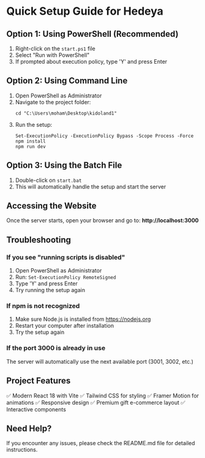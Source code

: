 # Quick Setup Guide for Hedeya

## Option 1: Using PowerShell (Recommended)
1. Right-click on the `start.ps1` file
2. Select "Run with PowerShell"
3. If prompted about execution policy, type 'Y' and press Enter

## Option 2: Using Command Line
1. Open PowerShell as Administrator
2. Navigate to the project folder:
   ```
   cd "C:\Users\moham\Desktop\kidoland1"
   ```
3. Run the setup:
   ```
   Set-ExecutionPolicy -ExecutionPolicy Bypass -Scope Process -Force
   npm install
   npm run dev
   ```

## Option 3: Using the Batch File
1. Double-click on `start.bat`
2. This will automatically handle the setup and start the server

## Accessing the Website
Once the server starts, open your browser and go to:
**http://localhost:3000**

## Troubleshooting

### If you see "running scripts is disabled"
1. Open PowerShell as Administrator
2. Run: `Set-ExecutionPolicy RemoteSigned`
3. Type 'Y' and press Enter
4. Try running the setup again

### If npm is not recognized
1. Make sure Node.js is installed from https://nodejs.org
2. Restart your computer after installation
3. Try the setup again

### If the port 3000 is already in use
The server will automatically use the next available port (3001, 3002, etc.)

## Project Features
✅ Modern React 18 with Vite
✅ Tailwind CSS for styling
✅ Framer Motion for animations
✅ Responsive design
✅ Premium gift e-commerce layout
✅ Interactive components

## Need Help?
If you encounter any issues, please check the README.md file for detailed instructions.
